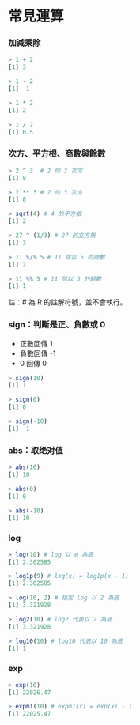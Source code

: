 # 常見運算

### 加減乘除

```r
> 1 + 2
[1] 3

> 1 - 2
[1] -1

> 1 * 2
[1] 2

> 1 / 2
[1] 0.5
```
### 次方、平方根、商數與餘數

```r
> 2 ^ 3  # 2 的 3 次方
[1] 8

> 2 ** 3 # 2 的 3 次方
[1] 8

> sqrt(4) # 4 的平方根
[1] 2

> 27 ^ (1/3) # 27 的立方根
[1] 3

> 11 %/% 5 # 11 除以 5 的商數
[1] 2

> 11 %% 5 # 11 除以 5 的餘數
[1] 1
```

註：# 為 R 的註解符號，並不會執行。

### sign：判斷是正、負數或 0

+ 正數回傳 1
+ 負數回傳 -1
+ 0 回傳 0

```r
> sign(10)
[1] 1

> sign(0)
[1] 0

> sign(-10)
[1] -1
```

### abs：取绝对值

```r
> abs(10)
[1] 10

> abs(0)
[1] 0

> abs(-10)
[1] 10
```

### log

```r
> log(10) # log 以 e 為底
[1] 2.302585

> log1p(9) # log(x) = log1p(x - 1)
[1] 2.302585

> log(10, 2) # 指定 log 以 2 為底
[1] 3.321928

> log2(10) # log2 代表以 2 為底
[1] 3.321928

> log10(10) # log10 代表以 10 為底
[1] 1

```

### exp

```r
> exp(10)
[1] 22026.47

> expm1(10) # expm1(x) = exp(x) - 1
[1] 22025.47
```
